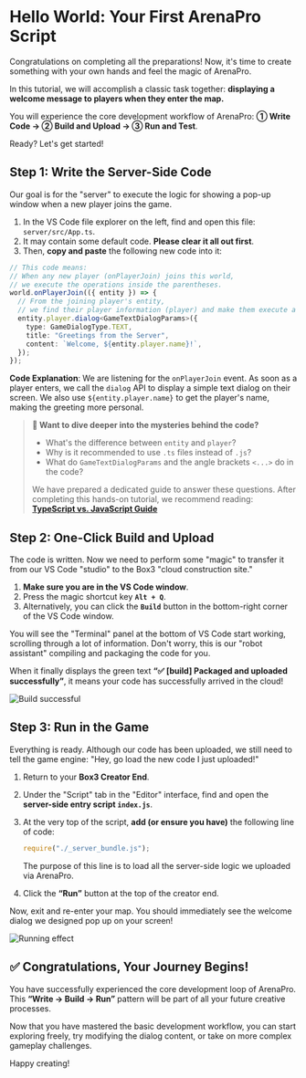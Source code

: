 # Hello World: Your First ArenaPro Script

Congratulations on completing all the preparations! Now, it's time to create something with your own hands and feel the magic of ArenaPro.

In this tutorial, we will accomplish a classic task together: **displaying a welcome message to players when they enter the map.**

You will experience the core development workflow of ArenaPro: **① Write Code → ② Build and Upload → ③ Run and Test**.

Ready? Let's get started!

## Step 1: Write the Server-Side Code

Our goal is for the "server" to execute the logic for showing a pop-up window when a new player joins the game.

1.  In the VS Code file explorer on the left, find and open this file: `server/src/App.ts`.
2.  It may contain some default code. **Please clear it all out first**.
3.  Then, **copy and paste** the following new code into it:

```typescript [server/src/App.ts]
// This code means:
// When any new player (onPlayerJoin) joins this world,
// we execute the operations inside the parentheses.
world.onPlayerJoin(({ entity }) => {
  // From the joining player's entity,
  // we find their player information (player) and make them execute a dialog command.
  entity.player.dialog<GameTextDialogParams>({
    type: GameDialogType.TEXT,
    title: "Greetings from the Server",
    content: `Welcome, ${entity.player.name}!`,
  });
});
```

**Code Explanation**: We are listening for the `onPlayerJoin` event. As soon as a player enters, we call the `dialog` API to display a simple text dialog on their screen. We also use `${entity.player.name}` to get the player's name, making the greeting more personal.

> **🤔 Want to dive deeper into the mysteries behind the code?**
>
> - What's the difference between `entity` and `player`?
> - Why is it recommended to use `.ts` files instead of `.js`?
> - What do `GameTextDialogParams` and the angle brackets `<...>` do in the code?
>
> We have prepared a dedicated guide to answer these questions. After completing this hands-on tutorial, we recommend reading:
> **[TypeScript vs. JavaScript Guide](./typescript-vs-javascript)**

## Step 2: One-Click Build and Upload

The code is written. Now we need to perform some "magic" to transfer it from our VS Code "studio" to the Box3 "cloud construction site."

1.  **Make sure you are in the VS Code window**.
2.  Press the magic shortcut key **`Alt + Q`**.
3.  Alternatively, you can click the **`Build`** button in the bottom-right corner of the VS Code window.

You will see the "Terminal" panel at the bottom of VS Code start working, scrolling through a lot of information. Don't worry, this is our "robot assistant" compiling and packaging the code for you.

When it finally displays the green text **“✅ [build] Packaged and uploaded successfully”**, it means your code has successfully arrived in the cloud!

![Build successful](/QQ_1721023950939.webp)

## Step 3: Run in the Game

Everything is ready. Although our code has been uploaded, we still need to tell the game engine: "Hey, go load the new code I just uploaded!"

1.  Return to your **Box3 Creator End**.
2.  Under the "Script" tab in the "Editor" interface, find and open the **server-side entry script `index.js`**.
3.  At the very top of the script, **add (or ensure you have)** the following line of code:

    ```javascript [index.js]
    require("./_server_bundle.js");
    ```

    The purpose of this line is to load all the server-side logic we uploaded via ArenaPro.

4.  Click the **“Run”** button at the top of the creator end.

Now, exit and re-enter your map. You should immediately see the welcome dialog we designed pop up on your screen!

![Running effect](/QQ20241025-105839.png)

## ✅ Congratulations, Your Journey Begins!

You have successfully experienced the core development loop of ArenaPro. This **“Write → Build → Run”** pattern will be part of all your future creative processes.

Now that you have mastered the basic development workflow, you can start exploring freely, try modifying the dialog content, or take on more complex gameplay challenges.

Happy creating!
